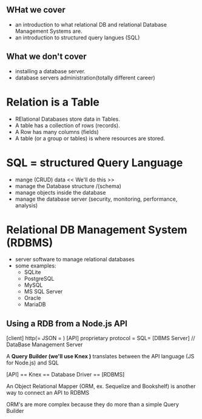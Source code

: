 ## WHat we cover
 - an introduction to what relational DB and relational Database Management Systems are.
 - an introduction to structured query langues (SQL)

 ## What we don't cover
- installing a database server.
- database servers administration(totally different career)


# Relation is a Table
 - RElational Databases store data in Tables.
 - A table has a collection of rows (records).
 - A Row has many columns (fields)
 - A table (or a group or tables) is where resources are stored.


 # SQL = structured Query Language
 - mange (CRUD) data << We'll do this >>
 - manage the Database structure /(schema)
 - manage objects inside the database
 - manage the database server (security, monitoring, performance, analysis)

 # Relational DB Management System (RDBMS)
- server software to manage relational databases
- some examples:
    - SQLite
    - PostgreSQL
    - MySQL
    - MS SQL Server
    - Oracle
    - MariaDB

## Using a RDB from a Node.js API

[client] http(= JSON = ) [API] proprietary protocol = SQL= [DBMS Server]  // DataBase Management Server

A **Query Builder (we'll use Knex )** translates between the API language (JS for Node.js) and SQL

[API] == Knex == Database Driver == [RDBMS]

An Object Relational Mapper (ORM, ex. Sequelize and Bookshelf) is another way to connect an API to RDBMS

ORM's are more complex because they do more than a simple Query Builder








